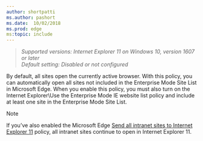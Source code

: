 ```yaml
---
author: shortpatti
ms.author: pashort
ms.date:  10/02/2018
ms.prod: edge
ms:topic: include
---
```


>*Supported versions: Internet Explorer 11 on Windows 10, version 1607 or later*<br>
>*Default setting: Disabled or not configured*

By default, all sites open the currently active browser. With this policy, you can automatically open all sites not included in the Enterprise Mode Site List in Microsoft Edge. When you enable this policy, you must also turn on the Internet Explorer\Use the Enterprise Mode IE website list policy and include at least one site in the Enterprise Mode Site List.

>[!NOTE]
>If you’ve also enabled the Microsoft Edge [Send all intranet sites to Internet Explorer 11](../available-policies.md#send-all-intranet-sites-to-internet-explorer-11) policy, all intranet sites continue to open in Internet Explorer 11.
